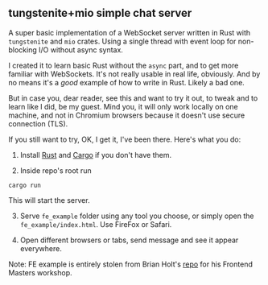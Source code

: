 ## tungstenite+mio simple chat server

A super basic implementation of a WebSocket server written in Rust with `tungstenite` and `mio` crates. Using a single thread with event loop for non-blocking I/O without async syntax.

I created it to learn basic Rust without the `async` part, and to get more familiar with WebSockets. It's not really usable in real life, obviously. And by no means it's a _good_ example of how to write in Rust. Likely a bad one.

But in case you, dear reader, see this and want to try it out, to tweak and to learn like I did, be my guest. Mind you, it will only work locally on one machine, and not in Chromium browsers because it doesn't use secure connection (TLS).

If you still want to try, OK, I get it, I've been there. Here's what you do:

1. Install [Rust](https://www.rust-lang.org/tools/install) and [Cargo](https://doc.rust-lang.org/cargo/getting-started/installation.html) if you don't have them.

2. Inside repo's root run

```shell
cargo run
```

This will start the server.

3. Serve `fe_example` folder using any tool you choose, or simply open the `fe_example/index.html`. Use FireFox or Safari.

4. Open different browsers or tabs, send message and see it appear everywhere.

Note: FE example is entirely stolen from Brian Holt's [repo](https://github.com/btholt/realtime-exercises/tree/main/websockets/exercise-raw) for his Frontend Masters workshop.